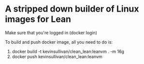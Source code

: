 # A stripped down builder of Linux images for Lean

Make sure that you're logged in (docker login)

To build and push docker image, all you need to do is:

1. docker build -t kevinsullivan/clean_lean:leanvm . -m 16g
2. docker push kevinsullivan/clean_lean:leanvm
